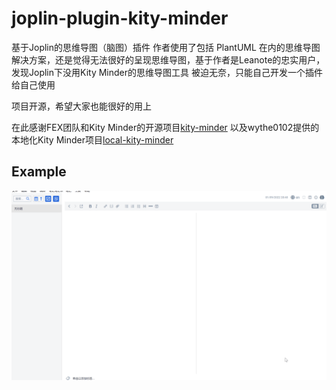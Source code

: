 # joplin-plugin-kity-minder

基于Joplin的思维导图（脑图）插件
作者使用了包括 PlantUML 在内的思维导图解决方案，还是觉得无法很好的呈现思维导图，基于作者是Leanote的忠实用户，发现Joplin下没用Kity Minder的思维导图工具
被迫无奈，只能自己开发一个插件给自己使用

项目开源，希望大家也能很好的用上

在此感谢FEX团队和Kity Minder的开源项目[kity-minder](https://github.com/fex-team/kityminder-editor.git)
以及wythe0102提供的本地化Kity Minder项目[local-kity-minder](https://github.com/wythe0102/local-kity-minder)

## Example

![kity-minder in action](./doc/demo.gif)
